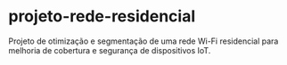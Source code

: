 # projeto-rede-residencial
Projeto de otimização e segmentação de uma rede Wi-Fi residencial para melhoria de cobertura e segurança de dispositivos IoT.
